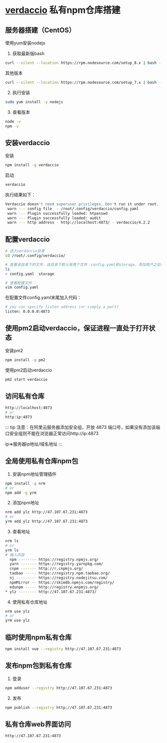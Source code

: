 # [verdaccio](https://verdaccio.org/) 私有npm仓库搭建
## 服务器搭建（CentOS）
使用yum安装nodejs
1. 获取最新版bash
```sh
curl --silent --location https://rpm.nodesource.com/setup_8.x | bash -
```
其他版本
```sh
curl --silent --location https://rpm.nodesource.com/setup_7.x | bash -
```
2. 执行安装
```sh
sudo yum install -y nodejs
```
3. 查看版本
```sh
node -v
npm -v
```
## 安装verdaccio
安装
```sh
npm install -g verdaccio
```
启动
```sh
verdaccio
```
执行结果如下：
```sh
Verdaccio doesn't need superuser privileges. Don't run it under root.
 warn --- config file  - /root/.config/verdaccio/config.yaml
 warn --- Plugin successfully loaded: htpasswd
 warn --- Plugin successfully loaded: audit
 warn --- http address - http://localhost:4873/ - verdaccio/4.2.2
```
## 配置verdaccio
```sh
# 进入verdaccio目录
cd /root/.config/verdaccio/

# 查看该目录下的文件，该目录下默认有两个文件：config.yaml和storage，添加用户之后会自动创建htpasswd
ls
> config.yaml  storage

# 查看配置文件
vim config.yaml
```
在配置文件config.yaml末尾加入代码：
```sh
# you can specify listen address (or simply a port)
listen: 0.0.0.0:4873
```
## 使用pm2启动verdaccio，保证进程一直处于打开状态
安装pm2
```sh
npm install -g pm2
```
使用pm2启动verdaccio
```sh
pm2 start verdaccio
```
## 访问私有仓库
```sh
http://localhost:4873
# or
http:ip:4873
```
::: tip
注意：在阿里云服务器添加安全组，开放 4873 端口号，如果没有添加该端口安全组则不能在浏览器正常访问http://ip:4873

ip=>服务器ip地址/域名地址
:::

## 全局使用私有仓库npm包
1. 安装npm地址管理插件
```sh
npm install -g nrm
# or
npm add -g yrm
```
2. 添加npm地址
```sh
nrm add ylz http://47.107.67.231:4873
# or
yrm add ylz http://47.107.67.231:4873
```
3. 查看地址
```sh
nrm ls
# or 
yrm ls
# 输入内容
  npm -------- https://registry.npmjs.org/
  yarn ------- https://registry.yarnpkg.com/
  cnpm ------- http://r.cnpmjs.org/
  taobao ----- https://registry.npm.taobao.org/
  nj --------- https://registry.nodejitsu.com/
  npmMirror -- https://skimdb.npmjs.com/registry/
  edunpm ----- http://registry.enpmjs.org/
* ylz -------- http://47.107.67.231:4873/
```
4. 使用私有仓库地址
```sh
nrm use ylz
# or
yrm use ylz
```
## 临时使用npm私有仓库
```sh
npm install vue --registry http://47.107.67.231:4873
```

## 发布npm包到私有仓库
1. 登录
```sh
npm adduser --registry http://47.107.67.231:4873
```
2. 发布
```sh
npm publish --registry http://47.107.67.231:4873
```
## 私有仓库web界面访问
```
http://47.107.67.231:4873
```